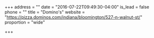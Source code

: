 +++
address = ""
date = "2016-07-22T09:49:30-04:00"
is_lead = false
phone = ""
title = "Domino's"
website = "https://pizza.dominos.com/indiana/bloomington/527-n-walnut-st/"
proportion = "wide"

+++

